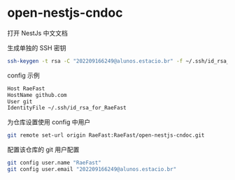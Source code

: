 # open-nestjs-cndoc

打开 NestJs 中文文档

生成单独的 SSH 密钥

```bash
ssh-keygen -t rsa -C "202209166249@alunos.estacio.br" -f ~/.ssh/id_rsa_for_RaeFast
```

config 示例

```bash
Host RaeFast
HostName github.com
User git
IdentityFile ~/.ssh/id_rsa_for_RaeFast
```

为仓库设置使用 config 中用户

```bash
git remote set-url origin RaeFast:RaeFast/open-nestjs-cndoc.git
```

配置该仓库的 git 用户配置

```bash
git config user.name "RaeFast"
git config user.email "202209166249@alunos.estacio.br"
```
